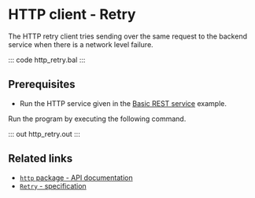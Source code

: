# HTTP client - Retry

The HTTP retry client tries sending over the same request to the backend service when there is a network level failure.

::: code http_retry.bal :::

## Prerequisites
- Run the HTTP service given in the [Basic REST service](/learn/by-example/http-basic-rest-service/) example.

Run the program by executing the following command.

::: out http_retry.out :::

## Related links
- [`http` package - API documentation](https://lib.ballerina.io/ballerina/http/latest/)
- [`Retry` - specification](https://ballerina.io/spec/http/#2414-retry)
